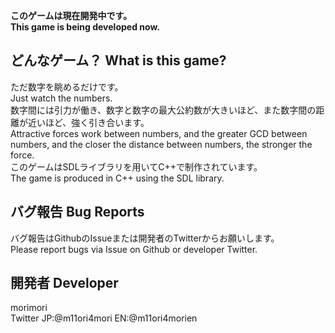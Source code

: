 **このゲームは現在開発中です。**  
**This game is being developed now.**  

## どんなゲーム？ What is this game?
ただ数字を眺めるだけです。  
Just watch the numbers.  
数字間には引力が働き、数字と数字の最大公約数が大きいほど、また数字間の距離が近いほど、強く引き合います。  
Attractive forces work between numbers, and the greater GCD between numbers, and the closer the distance between numbers, the stronger the force.  
このゲームはSDLライブラリを用いてC++で制作されています。  
The game is produced in C++ using the SDL library.  

## バグ報告 Bug Reports
バグ報告はGithubのIssueまたは開発者のTwitterからお願いします。  
Please report bugs via Issue on Github or developer Twitter.  

## 開発者 Developer
morimori  
Twitter JP:@m11ori4mori EN:@m11ori4morien
